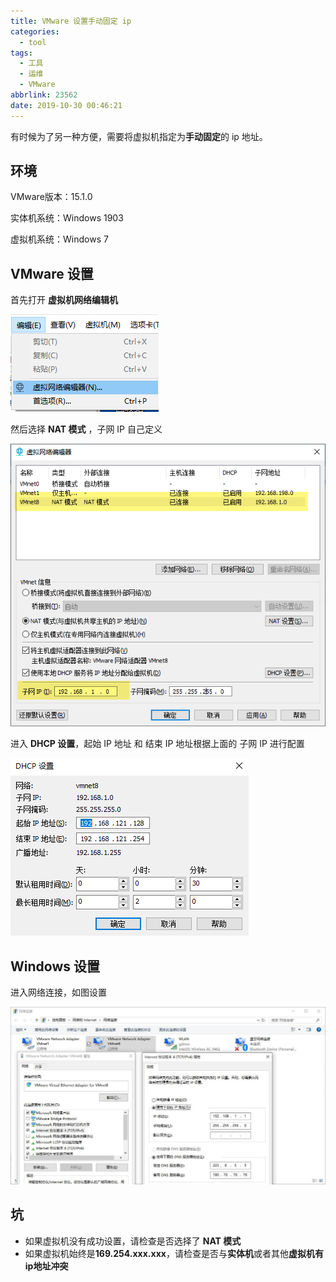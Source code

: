 ```yaml
---
title: VMware 设置手动固定 ip
categories:
  - tool
tags:
  - 工具
  - 运维
  - VMware
abbrlink: 23562
date: 2019-10-30 00:46:21
---
```


有时候为了另一种方便，需要将虚拟机指定为**手动固定**的 ip 地址。

<!-- more -->

## 环境

VMware版本：15.1.0

实体机系统：Windows 1903

虚拟机系统：Windows 7 



## VMware 设置

首先打开 **虚拟机网络编辑机**

![mark](.md_img/wlYrcC9BacsH.png)



然后选择 **NAT 模式** ，子网 IP 自己定义

![mark](.md_img/npN7mSyuk7rt.png)



进入 **DHCP 设置**，起始 IP 地址 和 结束 IP 地址根据上面的 子网 IP 进行配置

![mark](.md_img/mEiKS3lY8imx.png)



## Windows 设置

进入网络连接，如图设置

![mark](.md_img/U71bWtX64Hh3.jpg)



## 坑

- 如果虚拟机没有成功设置，请检查是否选择了 **NAT 模式**
- 如果虚拟机始终是**169.254.xxx.xxx**，请检查是否与**实体机**或者其他**虚拟机有ip地址冲突**

